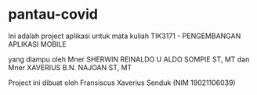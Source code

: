 # pantau-covid

Ini adalah project aplikasi untuk mata kuliah TIK3171 - PENGEMBANGAN APLIKASI MOBILE

yang diampu oleh Mner SHERWIN REINALDO U ALDO SOMPIE ST, MT dan Mner XAVERIUS B.N. NAJOAN ST, MT

Project ini dibuat oleh Fransiscus Xaverius Senduk (NIM 19021106039)
